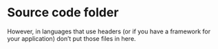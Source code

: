# Source code folder

However, in languages that use headers (or if you have a framework for your application) don’t put those files in here.
